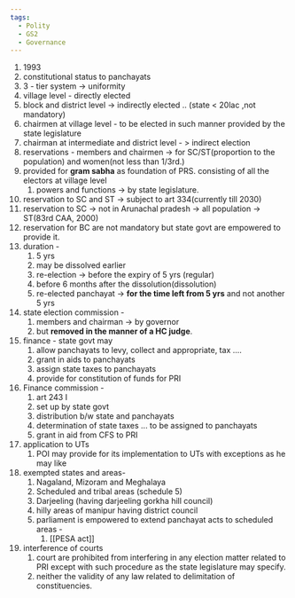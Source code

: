 ```yaml
---
tags:
  - Polity
  - GS2
  - Governance
---
```

1. 1993
2. constitutional status to panchayats
3. 3 - tier system -> uniformity
4. village level - directly elected 
5. block and district level -> indirectly elected .. (state < 20lac ,not mandatory)
6. chairmen at village level - to be elected in such manner provided by the state legislature
7. chairman at intermediate and district level - > indirect election
8. reservations - members and chairmen -> for SC/ST(proportion to the population) and women(not less than 1/3rd.)
9. provided for **gram sabha** as foundation of PRS. consisting of all the electors at village level
	1. powers and functions  -> by state legislature.
10. reservation to SC and ST -> subject to art 334(currently till 2030)
11. reservation to SC -> not in Arunachal pradesh -> all population -> ST(83rd CAA, 2000)
12. reservation for BC are not mandatory but state govt are empowered to provide it.
13. duration -
	1. 5 yrs
	2. may be dissolved earlier
	3. re-election -> before the expiry of 5 yrs (regular)
	4. before 6 months after the dissolution(dissolution)
	5. re-elected panchayat -> **for the time left from 5 yrs** and not another 5 yrs
14. state election commission -
	1.  members and chairman -> by governor 
	2. but **removed in the manner of a HC judge**.
15. finance - state govt may
	1. allow panchayats to levy, collect and appropriate, tax ....
	2. grant in aids to panchayats
	3. assign state taxes to panchayats
	4. provide for constitution of funds for PRI
16. Finance commission - 
	1. art 243 I
	2. set up by state govt
	3. distribution b/w state and panchayats
	4. determination of state taxes ... to be assigned to panchayats
	5. grant in aid from CFS to PRI
17. application to UTs
	1. POI may provide for its implementation to UTs with exceptions as he may like
18. exempted states  and areas- 
	1. Nagaland, Mizoram and Meghalaya
	2. Scheduled and tribal areas (schedule 5)
	3. Darjeeling (having darjeeling gorkha hill council)
	4. hilly areas of manipur having district council
	5. parliament is empowered to extend panchayat acts to scheduled areas - 
		1. [[PESA act]]
19. interference of courts
	1. court are prohibited from interfering in any election matter related to PRI except with such procedure as the state legislature may specify.
	2. neither the validity of any law related to delimitation of constituencies.